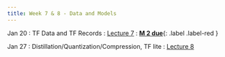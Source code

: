 ```yaml
---
title: Week 7 & 8 - Data and Models
---
```


Jan 20
: TF Data and TF Records
  : [Lecture 7](../assets/lectures/lecture7/04_data3_tf_data_tf_records.pdf)
: [**M 2 due**](https://pwdomination.github.io/AI-5/milestone2/){: .label .label-red }

Jan 27
: Distillation/Quantization/Compression, TF lite
  : [Lecture 8](../assets/lectures/lecture9/05_model2_compression_techniques.pdf)

